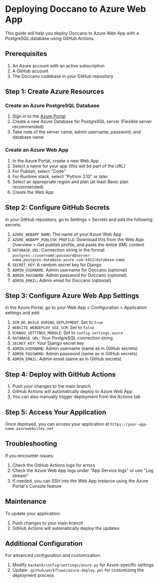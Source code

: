 # Deploying Doccano to Azure Web App

This guide will help you deploy Doccano to Azure Web App with a PostgreSQL database using GitHub Actions.

## Prerequisites

1. An Azure account with an active subscription
2. A GitHub account
3. The Doccano codebase in your GitHub repository

## Step 1: Create Azure Resources

### Create an Azure PostgreSQL Database

1. Sign in to the [Azure Portal](https://portal.azure.com)
2. Create a new Azure Database for PostgreSQL server (Flexible server recommended)
3. Take note of the server name, admin username, password, and database name

### Create an Azure Web App

1. In the Azure Portal, create a new Web App
2. Select a name for your app (this will be part of the URL)
3. For Publish, select "Code"
4. For Runtime stack, select "Python 3.10" or later
5. Select an appropriate region and plan (at least Basic plan recommended)
6. Create the Web App

## Step 2: Configure GitHub Secrets

In your GitHub repository, go to Settings > Secrets and add the following secrets:

1. `AZURE_WEBAPP_NAME`: The name of your Azure Web App
2. `AZURE_WEBAPP_PUBLISH_PROFILE`: Download this from the Web App Overview > Get publish profile, and paste the entire XML content
3. `DATABASE_URL`: Connection string in the format `postgres://username:password@server-name.postgres.database.azure.com:5432/database-name`
4. `SECRET_KEY`: A random secret key for Django
5. `ADMIN_USERNAME`: Admin username for Doccano (optional)
6. `ADMIN_PASSWORD`: Admin password for Doccano (optional)
7. `ADMIN_EMAIL`: Admin email for Doccano (optional)

## Step 3: Configure Azure Web App Settings

In the Azure Portal, go to your Web App > Configuration > Application settings and add:

1. `SCM_DO_BUILD_DURING_DEPLOYMENT`: Set to `true`
2. `WEBSITE_WEBDEPLOY_USE_SCM`: Set to `false`
3. `DJANGO_SETTINGS_MODULE`: Set to `config.settings.azure`
4. `DATABASE_URL`: Your PostgreSQL connection string
5. `SECRET_KEY`: Your Django secret key
6. `ADMIN_USERNAME`: Admin username (same as in GitHub secrets)
7. `ADMIN_PASSWORD`: Admin password (same as in GitHub secrets)
8. `ADMIN_EMAIL`: Admin email (same as in GitHub secrets)

## Step 4: Deploy with GitHub Actions

1. Push your changes to the main branch
2. GitHub Actions will automatically deploy to Azure Web App
3. You can also manually trigger deployment from the Actions tab

## Step 5: Access Your Application

Once deployed, you can access your application at `https://your-app-name.azurewebsites.net`

## Troubleshooting

If you encounter issues:

1. Check the GitHub Actions logs for errors
2. Check the Azure Web App logs under "App Service logs" or use "Log stream"
3. If needed, you can SSH into the Web App instance using the Azure Portal's Console feature

## Maintenance

To update your application:

1. Push changes to your main branch
2. GitHub Actions will automatically deploy the updates

## Additional Configuration

For advanced configuration and customization:

1. Modify `backend/config/settings/azure.py` for Azure-specific settings
2. Update `.github/workflows/azure-deploy.yml` for customizing the deployment process 